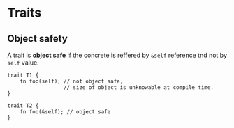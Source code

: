 # Traits

## Object safety
A trait is **object safe** if the concrete is reffered by ```&self``` reference tnd not by ```self``` value.

```
trait T1 {
    fn foo(self); // not object safe,
                  // size of object is unknowable at compile time.
}

trait T2 {
    fn foo(&self); // object safe
}
```

